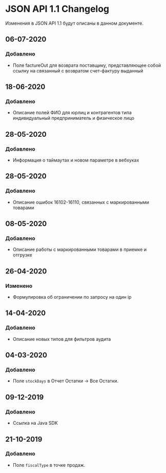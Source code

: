 # JSON API 1.1 Changelog
Изменения в JSON API 1.1 будут описаны в данном документе.

## 06-07-2020
### Добавлено
 - Поле factureOut для возврата поставщику, представляющее собой ссылку на связанный с возвратом счет-фактуру выданный

## 18-06-2020
### Добавлено
 - Описание полей ФИО для юрлиц и контрагентов типа индивидуальный предприниматель и физическое лицо

## 28-05-2020
### Добавлено
 - Информация о таймаутах и новом параметре в вебхуках

## 28-05-2020
### Добавлено
 - Описание ошибок 16102-16110, связанных с маркированными товарами

## 08-05-2020
### Добавлено
 - Описание работы с маркированными товарами в приемке и отгрузке

## 26-04-2020
### Изменено
 - Формулировка об ограничении по запросу на один ip

## 14-04-2020
### Добавлено
 - Описание новых типов для фильтров аудита

## 04-03-2020
### Добавлено
 - Поле `stockDays` в Отчет Остатки -> Все Остатки.

## 09-12-2019
### Добавлено
- Ссылка на Java SDK

## 21-10-2019
### Добавлено
 - Поле `fiscalType` в точке продаж.
